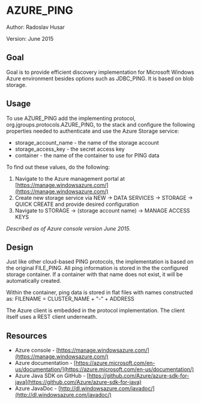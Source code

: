AZURE_PING
==========

Author: Radoslav Husar

Version: June 2015

Goal
----

Goal is to provide efficient discovery implementation for Microsoft Windows Azure environment besides options such
as JDBC_PING. It is based on blob storage.


Usage
-----

To use AZURE_PING add the implementing protocol, org.jgroups.protocols.AZURE_PING, to the stack and configure the
following properties needed to authenticate and use the Azure Storage service:

 * storage_account_name - the name of the storage account
 * storage_access_key - the secret access key
 * container - the name of the container to use for PING data

 To find out these values, do the following:

 1. Navigate to the Azure management portal at [https://manage.windowsazure.com/](https://manage.windowsazure.com/)
 2. Create new storage service via NEW → DATA SERVICES → STORAGE → QUICK CREATE and provide desired configuration
 3. Navigate to STORAGE → (storage account name) → MANAGE ACCESS KEYS

 _Described as of Azure console version June 2015._


Design
------

Just like other cloud-based PING protocols, the implementation is based on the original FILE_PING. All ping information
is stored in the the configured storage container. If a container with that name does not exist, it will be
automatically created.

Within the container, ping data is stored in flat files with names constructed as:
FILENAME = CLUSTER_NAME + "-" + ADDRESS

The Azure client is embedded in the protocol implementation. The client itself uses a REST client underneath.


Resources
---------

* Azure console - [https://manage.windowsazure.com/](https://manage.windowsazure.com/)
* Azure documentation - [https://azure.microsoft.com/en-us/documentation/](https://azure.microsoft.com/en-us/documentation/)
* Azure Java SDK on GitHub - [https://github.com/Azure/azure-sdk-for-java](https://github.com/Azure/azure-sdk-for-java)
* Azure JavaDoc - [http://dl.windowsazure.com/javadoc/](http://dl.windowsazure.com/javadoc/)

